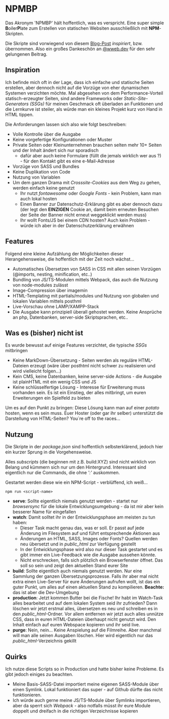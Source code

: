 # NPMBP
Das Akronym 'NPMBP' hält hoffentlich, was es verspricht. Eine super simple **B**oiler**P**late zum Erstellen von statischen Websiten ausschließlich mit **NPM**-Skripten.

Die Skripte sind vorwiegend von diesem [Blog-Post](https://wweb.dev/blog/how-to-create-static-website-npm-scripts/#html) *inspiriert*, bzw. übernommen. Also ein großes Dankeschön an [@wweb.dev](https://github.com/wwebdev) für den sehr gelungenen Beitrag. 

## Inspiration
Ich befinde mich oft in der Lage, dass ich einfache und statische Seiten erstellen, aber dennoch nicht auf die Vorzüge von eher dynamischen Systemen verzichten möchte. 
Mal abgesehen von dem Performance-Vorteil statisch-erzeugter Seiten, sind andere Frameworks oder *Static-Site-Generators (SSGs)* für meinen Geschmack oft überladen an Funktionen und die Lernkurve ist steiler, als würde man ein kleines Projekt kurz von Hand in HTML tippen.

Die Anforderungen lassen sich also wie folgt beschreiben: 
* Volle Kontrolle über die Ausgabe
* Keine vorgefertige Konfigurationen oder Muster
* Private Seiten oder Kleinunternehmen brauchen selten mehr 10+ Seiten und der Inhalt ändert sich nur sporadisch
  * dafür aber auch keine Formulare (füllt die jemals wirklich wer aus ?) - für den Kontakt gibt es eine e-Mail-Adresse
* Vorzüge von SASS und Bundles
* Keine Duplikation von Code
* Nutzung von Variablen
* Um dem ganzen Drama mit *Crosssite-Cookies* aus dem Weg zu gehen, werden einfach keine genutzt 
  * Ihr nutzt *fontawesome* oder *Google Fonts* - kein Problem, kann man auch lokal hosten
  * Einen Banner zur Datenschutz-Erklärung gibt es aber dennoch dazu (der legt den **EINZIGEN** Cookie an, damit beim erneuten Besuchen der Seite der Banner nicht erneut weggeklickt werden muss)
  * Ihr wollt Fonts/JS bei einem CDN hosten? Auch kein Problem - würde ich aber in der Datenschutzerklärung erwähnen

## Features
Folgend eine kleine Aufzählung der Möglichkeiten dieser Herangehensweise, die hoffentlich mit der Zeit noch wächst... 
* Automatisches Übersetzen von SASS in CSS mit allen seinen Vorzügen (@imports, nesting, minification, etc..)
* Bundling von JS/TS-Modulen mittels Webpack, das auch die Nutzung von node-modules zulässt
* Image-Compression über imagemin
* HTML-Templating mit partials/modules und Nutzung von globalen und lokalen Variablen mittels posthml
* Live-Vorschau ohne LAMP/XAMPP-Stack
* Die Ausgabe kann prinzipiell überall gehostet werden. Keine Ansprüche an php, Datenbanken, server-side Skriptsprachen, etc..

## Was es (bisher) nicht ist
Es wurde bewusst auf einige Features verzichtet, die typische *SSGs* mitbringen
* Keine MarkDown-Übersetzung - Seiten werden als reguläre HTML-Dateien erzeugt (wäre über posthtml nicht schwer zu realisieren und wird vielleicht folgen...)
* Kein CMS, keine Datenbanken, keine server-side Actions - die Ausgabe ist plainHTML mit ein wenig CSS und JS 
* Keine schlüsselfertige Lösung - Interesse für Erweiterung muss vorhanden sein. Es ist ein Einstieg, der alles mitbringt, um euren Erweiterungen ein Spielfeld zu bieten

Um es auf den Punkt zu bringen: Diese Lösung kann man auf einer *potato* hosten, wenn es sein muss. Euer Hoster (oder gar ihr selber) unterstützt die Darstellung von HTML-Seiten? You`re off to the races... 

## Nutzung
Die Skripte in der *package.json* sind hoffentlich selbsterklärend, jedoch hier ein kurzer Sprung in die Vorgehensweise.

Alles *subscripts* (die beginnen mit z.B. build:XYZ) sind nicht wirklich von Belang und kümmern sich nur um den Hintergrund. Interessant sind eigentlich nur die Commands, die ohne *':'* auskommen.

Gestartet werden diese wie ein NPM-Script - verblüffend, ich weiß...
```npm
npm run <script-name>

```
* **serve**: Sollte eigentlich niemals genutzt werden - startet nur *browsersync* für die lokale Entwicklungsumgebung - da ist mir aber kein besserer Name für eingefallen
* **watch**: Damit solltet ihr in der Entwicklungsphase am meisten zu tun haben:
  * Dieser Task macht genau das, was er soll. Er passt auf jede Änderung im Filesystem auf und führt entsprechende Aktionen aus
  * Änderungen an HTML, SASS, Images oder Fonts? Quellen werden neu übersetzt und in *public_html* zur Verfügung gestellt 
  * In der Entwicklungsphase wird also nur dieser Task gestartet und es gibt immer ein Live-Feedback wie die Ausgabe aussehen könnte. 
  * Nicht erschrecken, falls sich plötzlich ein Browserfenster öffnet. Das soll so sein und zeigt den aktuellen Stand eurer Site
* **build**: Sollte eigentlich auch niemals genutzt werden. Nur eine Sammlung der ganzen Übersetzungsprozesse. Falls ihr aber mal nicht extra einen Live-Server für eure Änderungen aufrufen wollt, ist das ein guter Punkt, um alles auf einen aktuellen Stand zu kompilieren. **Beachte:** das ist aber die Dev-Umgebung 
* **production**: Jetzt kommen Butter bei die Fische! Ihr habt im Watch-Task alles bearbeitet und auf dem lokalen System seid ihr zufrieden? Dann löschen wir jetzt erstmal alles, übersetzen es neu und schreiben es in den *public_html*-Ordner. Vor allem entfernen wir jetzt auch alles unnütze CSS, dass in euren HTML-Dateien überhaupt nicht genutzt wird. Den Inhalt einfach auf euren Webspace kopieren und ihr seid live. 
* **purge**: Nein, nein... Keine Anspielung auf die Filmreihe. Aber manchmal will man alle seinen Ausgaben löschen. Hier wird eigentlich nur das *public_html*-Verzeichnis gekillt 

## Quirks
Ich nutze diese Scripts so in Production und hatte bisher keine Probleme. Es gibt jedoch einiges zu beachten.
* Meine Basis-SASS-Datei importiert meine eigenen SASS-Module über einen Symlink. Lokal funktioniert das super - auf Github dürfte das nicht funktionieren.
* Ich würde auch gerne meine JS/TS-Module über Symlinks importieren, aber da sperrt sich *Webpack* - also notfalls müsst ihr eure Module doppelt und dreifach in die richtigen Verzeichnisse kopieren 
